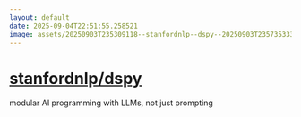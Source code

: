 ```yaml
---
layout: default
date: 2025-09-04T22:51:55.258521
image: assets/20250903T235309118--stanfordnlp--dspy--20250903T235735333--cropped.png
---
```


# [stanfordnlp/dspy](https://github.com/stanfordnlp/dspy)

modular AI programming with LLMs, not just prompting
